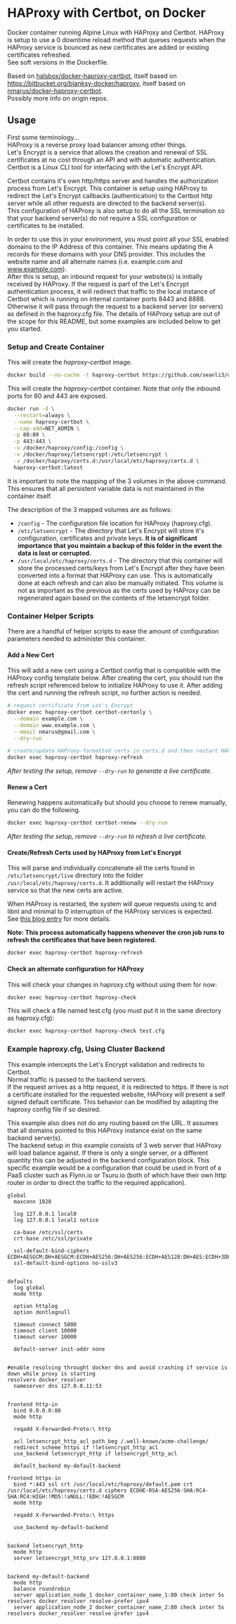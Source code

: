 # HAProxy with Certbot, on Docker

Docker container running Alpine Linux with HAProxy and Certbot. HAProxy is setup to use a 0 downtime reload method that queses requests when the HAProxy service is bounced as new certificates are added or existing certificates refreshed.  
See soft versions in the Dockerfile.

Based on [halsbox/docker-haproxy-certbot](https://github.com/halsbox/docker-haproxy-certbot), itself based on https://bitbucket.org/blanksy-docker/haproxy, itself based on [nmarus/docker-haproxy-certbot](https://github.com/nmarus/docker-haproxy-certbot).  
Possibly more info on origin repos.

## Usage

First some terminology...  
HAProxy is a reverse proxy load balancer among other things.  
Let's Encrypt is a service that allows the creation and renewal of SSL certificates at no cost through an API and with automatic authentication.  
Certbot is a Linux CLI tool for interfacing with the Let's Encrypt API.

Certbot contains it's own http/https server and handles the authorization process from Let's Encrypt. This container is setup using HAProxy to redirect the Let's Encrypt callbacks (authentication) to the Certbot http server while all other requests are directed to the backend server(s).  
This configuration of HAProxy is also setup to do all the SSL termination so that your backend server(s) do not require a SSL configuration or certificates to be installed.

In order to use this in your environment, you must point all your SSL enabled domains to the IP Address of this container. This means updating the A records for these domains with your DNS provider. This includes the website name and all alternate names (i.e. example.com and www.example.com).  
After this is setup, an inbound request for your website(s) is initially received by HAProxy. If the request is part of the Let's Encrypt authentication process, it will redirect that traffic to the local instance of Certbot which is running on internal container ports 8443 and 8888. Otherwise it will pass through the request to a backend server (or servers) as defined in the haproxy.cfg file. The details of HAProxy setup are out of the scope for this README, but some examples are included below to get you started.

### Setup and Create Container

This will create the _haproxy-certbot_ image.

```bash
docker build --no-cache -t haproxy-certbot https://github.com/seanli3/docker-haproxy-certbot.git
```

This will create the _haproxy-certbot_ container. Note that only the inbound ports for 80 and 443 are exposed.

```bash
docker run -d \
  --restart=always \
  --name haproxy-certbot \
  --cap-add=NET_ADMIN \
  -p 80:80 \
  -p 443:443 \
  -v /docker/haproxy/config:/config \
  -v /docker/haproxy/letsencrypt:/etc/letsencrypt \
  -v /docker/haproxy/certs.d:/usr/local/etc/haproxy/certs.d \
  haproxy-certbot:latest
```

It is important to note the mapping of the 3 volumes in the above command. This ensures that all persistent variable data is not maintained in the container itself.

The description of the 3 mapped volumes are as follows:

- `/config` - The configuration file location for HAProxy (haproxy.cfg).
- `/etc/letsencrypt` - The directory that Let's Encrypt will store it's configuration, certificates and private keys. **It is of significant importance that you maintain a backup of this folder in the event the data is lost or corrupted.**
- `/usr/local/etc/haproxy/certs.d` - The directory that this container will store the processed certs/keys from Let's Encrypt after they have been converted into a format that HAProxy can use. This is automatically done at each refresh and can also be manually initiated. This volume is not as important as the previous as the certs used by HAProxy can be regenerated again based on the contents of the letsencrypt folder.

### Container Helper Scripts

There are a handful of helper scripts to ease the amount of configuration parameters needed to administer this container.

#### Add a New Cert

This will add a new cert using a Certbot config that is compatible with the HAProxy config template below. After creating the cert, you should run the refresh script referenced below to initialize HAProxy to use it. After adding the cert and running the refresh script, no further action is needed.

```bash
# request certificate from Let's Encrypt
docker exec haproxy-certbot certbot-certonly \
  --domain example.com \
  --domain www.example.com \
  --email nmarus@gmail.com \
  --dry-run

# create/update HAProxy-formatted certs in certs.d and then restart HAProxy
docker exec haproxy-certbot haproxy-refresh
```

_After testing the setup, remove `--dry-run` to generate a live certificate._

#### Renew a Cert

Renewing happens automatically but should you choose to renew manually, you can do the following.

```bash
docker exec haproxy-certbot certbot-renew --dry-run
```

_After testing the setup, remove `--dry-run` to refresh a live certificate._

#### Create/Refresh Certs used by HAProxy from Let's Encrypt

This will parse and individually concatenate all the certs found in `/etc/letsencrypt/live` directory into the folder `/usr/local/etc/haproxy/certs.d`. It additionally will restart the HAProxy service so that the new certs are active.

When HAProxy is restarted, the system will queue requests using tc and libnl and minimal to 0 interruption of the HAProxy services is expected.  
See [this blog entry](https://engineeringblog.yelp.com/2015/04/true-zero-downtime-haproxy-reloads.html) for more details.

**Note: This process automatically happens whenever the cron job runs to refresh the certificates that have been registered.**

```bash
docker exec haproxy-certbot haproxy-refresh
```

#### Check an alternate configuration for HAProxy

This will check your changes in haproxy.cfg without using them for now:

```bash
docker exec haproxy-certbot haproxy-check
```

This will check a file named test.cfg (you must put it in the same directory as haproxy.cfg):

```bash
docker exec haproxy-certbot haproxy-check test.cfg
```

### Example haproxy.cfg, Using Cluster Backend

This example intercepts the Let's Encrypt validation and redirects to Certbot.  
Normal traffic is passed to the backend servers.  
If the request arrives as a http request, it is redirected to https. If there is not a certificate installed for the requested website, HAProxy will present a self signed default certificate. This behavior can be modified by adapting the haproxy config file if so desired.

This example also does not do any routing based on the URL. It assumes that all domains pointed to this HAProxy instance exist on the same backend server(s).  
The backend setup in this example consists of 3 web server that HAProxy will load balance against. If there is only a single server, or a different quantity this can be adjusted in the backend configuration block. This specific example would be a configuration that could be used in front of a PaaS cluster such as Flynn.io or Tsuru.io (both of which have their own http router in order to direct the traffic to the required application).

```
global
  maxconn 1028

  log 127.0.0.1 local0
  log 127.0.0.1 local1 notice

  ca-base /etc/ssl/certs
  crt-base /etc/ssl/private

  ssl-default-bind-ciphers ECDH+AESGCM:DH+AESGCM:ECDH+AES256:DH+AES256:ECDH+AES128:DH+AES:ECDH+3DES:DH+3DES:RSA+AESGCM:RSA+AES:RSA+3DES:!aNULL:!MD5:!DSS
  ssl-default-bind-options no-sslv3


defaults
  log global
  mode http

  option httplog
  option dontlognull

  timeout connect 5000
  timeout client 10000
  timeout server 10000

  default-server init-addr none


#enable resolving throught docker dns and avoid crashing if service is down while proxy is starting
resolvers docker_resolver
  nameserver dns 127.0.0.11:53


frontend http-in
  bind 0.0.0.0:80
  mode http

  reqadd X-Forwarded-Proto:\ http

  acl letsencrypt_http_acl path_beg /.well-known/acme-challenge/
  redirect scheme https if !letsencrypt_http_acl
  use_backend letsencrypt_http if letsencrypt_http_acl

  default_backend my-default-backend

frontend https-in
  bind *:443 ssl crt /usr/local/etc/haproxy/default.pem crt /usr/local/etc/haproxy/certs.d ciphers ECDHE-RSA-AES256-SHA:RC4-SHA:RC4:HIGH:!MD5:!aNULL:!EDH:!AESGCM
  mode http

  reqadd X-Forwarded-Proto:\ https

  use_backend my-default-backend


backend letsencrypt_http
  mode http
  server letsencrypt_http_srv 127.0.0.1:8888


backend my-default-backend
  mode http
  balance roundrobin
  server application_node_1 docker_container_name_1:80 check inter 5s resolvers docker_resolver resolve-prefer ipv4
  server application_node_2 docker_container_name_2:80 check inter 5s resolvers docker_resolver resolve-prefer ipv4
```
